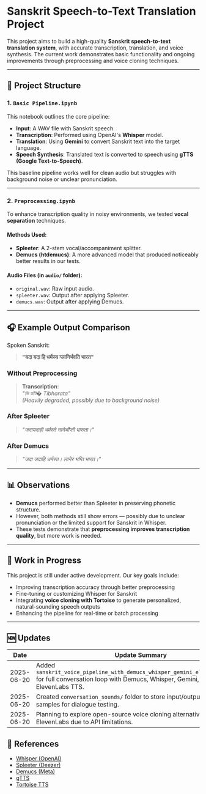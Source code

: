 # Sanskrit Speech-to-Text Translation Project

This project aims to build a high-quality **Sanskrit speech-to-text translation system**, with accurate transcription, translation, and voice synthesis. The current work demonstrates basic functionality and ongoing improvements through preprocessing and voice cloning techniques.

---

## 🔁 Project Structure

### 1. `Basic Pipeline.ipynb`

This notebook outlines the core pipeline:

- **Input**: A WAV file with Sanskrit speech.
- **Transcription**: Performed using OpenAI's **Whisper** model.
- **Translation**: Using **Gemini** to convert Sanskrit text into the target language.
- **Speech Synthesis**: Translated text is converted to speech using **gTTS (Google Text-to-Speech)**.

This baseline pipeline works well for clean audio but struggles with background noise or unclear pronunciation.

---

### 2. `Preprocessing.ipynb`

To enhance transcription quality in noisy environments, we tested **vocal separation** techniques.

#### Methods Used:
- **Spleeter**: A 2-stem vocal/accompaniment splitter.
- **Demucs (htdemucs)**: A more advanced model that produced noticeably better results in our tests.

#### Audio Files (in `audio/` folder):
- `original.wav`: Raw input audio.
- `spleeter.wav`: Output after applying Spleeter.
- `demucs.wav`: Output after applying Demucs.

---

## 🎧 Example Output Comparison

Spoken Sanskrit:  
> **"यदा यदा हि धर्मस्य ग्लानिर्भवति भारत"**

### Without Preprocessing
> **Transcription**:  
> _"ভি ডাঁট� Tibharata"_  
> _(Heavily degraded, possibly due to background noise)_

### After Spleeter
> _"जदायदाही भर्मस्ते नानेर्भोप्ती भारुता।"_

### After Demucs
> _"जदा जदाहि धर्मस्त। लानेर भप्ति भारत।"_

---

## 📊 Observations

- **Demucs** performed better than Spleeter in preserving phonetic structure.
- However, both methods still show errors — possibly due to unclear pronunciation or the limited support for Sanskrit in Whisper.
- These tests demonstrate that **preprocessing improves transcription quality**, but more work is needed.

---

## 🚧 Work in Progress

This project is still under active development. Our key goals include:

- Improving transcription accuracy through better preprocessing
- Fine-tuning or customizing Whisper for Sanskrit
- Integrating **voice cloning with Tortoise** to generate personalized, natural-sounding speech outputs
- Enhancing the pipeline for real-time or batch processing

---
## 🆕 Updates
| Date       | Update Summary                                                                                                                         |
| ---------- | -------------------------------------------------------------------------------------------------------------------------------------- |
| 2025-06-20 | Added `sanskrit_voice_pipeline_with_demucs_whisper_gemini_elevenlabs.ipynb` for full conversation loop with Demucs, Whisper, Gemini, and ElevenLabs TTS. |
| 2025-06-20 | Created `conversation_sounds/` folder to store input/output audio and text samples for dialogue testing.                               |                                    |
| 2025-06-20 | Planning to explore open-source voice cloning alternatives to ElevenLabs due to API limitations.                                       |

## 🔗 References

- [Whisper (OpenAI)](https://github.com/openai/whisper)
- [Spleeter (Deezer)](https://github.com/deezer/spleeter)
- [Demucs (Meta)](https://github.com/facebookresearch/demucs)
- [gTTS](https://pypi.org/project/gTTS/)
- [Tortoise TTS](https://github.com/neonbjb/tortoise-tts)
